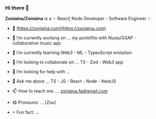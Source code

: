 ### Hi there 👋

**Zoniaina/Zoniaina** is a ✨  React| Node Developer - Software Engineer ✨

- 🔗 [https://zoniaina.com](https://zoniaina.com)

- 🔭 I’m currently working on ... my portofilio with Nuxjs/GSAP - collaborative music app
- 🌱 I’m currently learning Web3 - ML - TypesScript evolution
- 👯 I’m looking to collaborate on ... TS - Zod - Web3 app
- 🤔 I’m looking for help with ... 
- 💬 Ask me about ... TS - JS - React - Node - NestJS
- 📫 How to reach me: ... zoniaina.fa@gmail.com
- 😄 Pronouns: ... [Zou]
- ⚡ Fun fact: ... 
